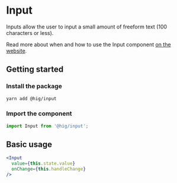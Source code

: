 # Input

Inputs allow the user to input a small amount of freeform text (100 characters or less).

Read more about when and how to use the Input component [on the website](https://hig.autodesk.com/web/components/form-elements).

## Getting started

### Install the package

```bash
yarn add @hig/input
```

### Import the component

```js
import Input from '@hig/input';
```

## Basic usage

```jsx
<Input
  value={this.state.value}
  onChange={this.handleChange}
/>
```

